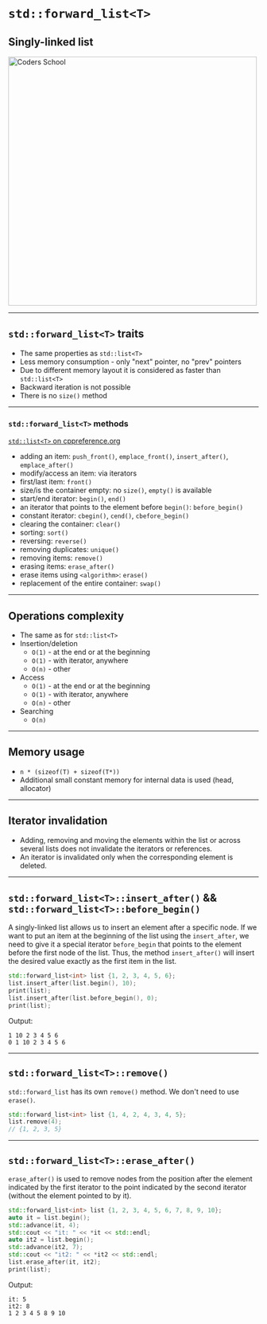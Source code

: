 <!-- .slide: data-background="#111111" -->

# `std::forward_list<T>`
<!-- .element: style="font-size: 2.3em" -->

## Singly-linked list

<a href="https://coders.school">
    <img width="500" src="../img/coders_school_logo.png" alt="Coders School" class="plain">
</a>

___

## `std::forward_list<T>` traits

* <!-- .element: class="fragment fade-in" --> The same properties as <code>std::list&lt;T&gt;</code>
* <!-- .element: class="fragment fade-in" --> Less memory consumption - only "next" pointer, no "prev" pointers
* <!-- .element: class="fragment fade-in" --> Due to different memory layout it is considered as faster than <code>std::list&lt;T&gt;</code>
* <!-- .element: class="fragment fade-in" --> Backward iteration is not possible
* <!-- .element: class="fragment fade-in" --> There is no <code>size()</code> method

___
<!-- .slide: style="font-size: 0.8em" -->

### `std::forward_list<T>` methods

[`std::list<T>` on cppreference.org](https://en.cppreference.com/w/cpp/container/forward_list)

* <!-- .element: class="fragment fade-in" --> adding an item: <code>push_front()</code>, <code>emplace_front()</code>, <code>insert_after()</code>, <code>emplace_after()</code>
* <!-- .element: class="fragment fade-in" --> modify/access an item: via iterators
* <!-- .element: class="fragment fade-in" --> first/last item: <code>front()</code>
* <!-- .element: class="fragment fade-in" --> size/is the container empty: no <code>size()</code>, <code>empty()</code> is available
* <!-- .element: class="fragment fade-in" --> start/end iterator: <code>begin()</code>, <code>end()</code>
* <!-- .element: class="fragment fade-in" --> an iterator that points to the element before <code>begin()</code>: <code>before_begin()</code>
* <!-- .element: class="fragment fade-in" --> constant iterator: <code>cbegin()</code>, <code>cend()</code>, <code>cbefore_begin()</code>
* <!-- .element: class="fragment fade-in" --> clearing the container: <code>clear()</code>
* <!-- .element: class="fragment fade-in" --> sorting: <code>sort()</code>
* <!-- .element: class="fragment fade-in" --> reversing: <code>reverse()</code>
* <!-- .element: class="fragment fade-in" --> removing duplicates: <code>unique()</code>
* <!-- .element: class="fragment fade-in" --> removing items: <code>remove()</code>
* <!-- .element: class="fragment fade-in" --> erasing items: <code>erase_after()</code>
* <!-- .element: class="fragment fade-in" --> erase items using <code>&lt;algorithm&gt;</code>: <code>erase()</code>
* <!-- .element: class="fragment fade-in" --> replacement of the entire container: <code>swap()</code>

___

## Operations complexity

* The same as for <code>std::list&lt;T&gt;</code>
* Insertion/deletion
  * `O(1)` - at the end or at the beginning
  * `O(1)` - with iterator, anywhere
  * `O(n)` - other
* Access
  * `O(1)` - at the end or at the beginning
  * `O(1)` - with iterator, anywhere
  * `O(n)` - other
* Searching
  * `O(n)`

___

## Memory usage

* `n * (sizeof(T) + sizeof(T*))`
* Additional small constant memory for internal data is used (head, allocator)

___

## Iterator invalidation

* Adding, removing and moving the elements within the list or across several lists does not invalidate the iterators or references.
* An iterator is invalidated only when the corresponding element is deleted.

___

## `std::forward_list<T>::insert_after()` && `std::forward_list<T>::before_begin()`
<!-- .element: style="font-size: 1.2em" -->

A singly-linked list allows us to insert an element after a specific node.
If we want to put an item at the beginning of the list using the `insert_after`, we need to give it a special iterator `before_begin` that points to the element before the first node of the list.
Thus, the method `insert_after()` will insert the desired value exactly as the first item in the list.
<!-- .element: class="fragment fade-in" -->

```cpp []
std::forward_list<int> list {1, 2, 3, 4, 5, 6};
list.insert_after(list.begin(), 10);
print(list);
list.insert_after(list.before_begin(), 0);
print(list);
```
<!-- .element: class="fragment fade-in" -->

Output:
<!-- .element: class="fragment fade-in" -->

```text
1 10 2 3 4 5 6
0 1 10 2 3 4 5 6
```
<!-- .element: class="fragment fade-in" -->

___

## `std::forward_list<T>::remove()`

`std::forward_list` has its own `remove()` method. We don't need to use `erase()`.
<!-- .element: class="fragment fade-in" -->

```cpp []
std::forward_list<int> list {1, 4, 2, 4, 3, 4, 5};
list.remove(4);
// {1, 2, 3, 5}
```
<!-- .element: class="fragment fade-in" -->

___

## `std::forward_list<T>::erase_after()`
<!-- .element: style="font-size: 1.3em" -->

`erase_after()` is used to remove nodes from the position after the element indicated by the first iterator to the point indicated by the second iterator (without the element pointed to by it).
<!-- .element: class="fragment fade-in" -->

```cpp []
std::forward_list<int> list {1, 2, 3, 4, 5, 6, 7, 8, 9, 10};
auto it = list.begin();
std::advance(it, 4);
std::cout << "it: " << *it << std::endl;
auto it2 = list.begin();
std::advance(it2, 7);
std::cout << "it2: " << *it2 << std::endl;
list.erase_after(it, it2);
print(list);
```
<!-- .element: class="fragment fade-in" -->

Output:
<!-- .element: class="fragment fade-in" -->

```text
it: 5
it2: 8
1 2 3 4 5 8 9 10
```
<!-- .element: class="fragment fade-in" -->
